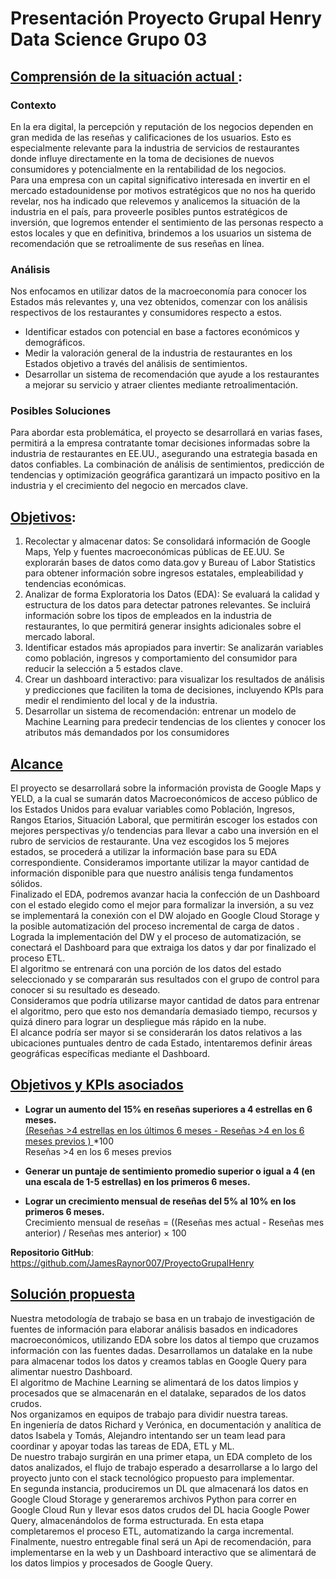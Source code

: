 # Presentación Proyecto Grupal Henry Data Science Grupo 03 

## **<u> Comprensión de la situación actual </u>**:

### **Contexto** 
En la era digital, la percepción y reputación de los negocios dependen en gran medida de las reseñas y calificaciones de los usuarios. Esto es especialmente relevante para la industria de servicios de restaurantes donde influye directamente en la toma de decisiones de nuevos consumidores y potencialmente en la rentabilidad de los negocios. <br>
Para una empresa con un capital significativo interesada en invertir en el mercado estadounidense por motivos estratégicos que no nos ha querido revelar, nos ha indicado que relevemos y analicemos la situación de la industria en el país, para proveerle posibles puntos estratégicos de inversión, que logremos entender el sentimiento de las personas respecto a estos locales  y que en definitiva, brindemos a los usuarios un sistema de recomendación que se retroalimente de sus reseñas en línea.

### **Análisis** 
Nos enfocamos en utilizar datos de la macroeconomía para conocer los Estados más relevantes y, una vez obtenidos, comenzar con los análisis respectivos de los restaurantes y consumidores respecto a estos.
*	Identificar estados con potencial en base a factores económicos y demográficos.
*	Medir la valoración general de la industria de restaurantes en los Estados objetivo a través del análisis de sentimientos.
*	Desarrollar un sistema de recomendación que ayude a los restaurantes a mejorar su servicio y atraer clientes mediante retroalimentación.

### **Posibles Soluciones**
Para abordar esta problemática, el proyecto se desarrollará en varias fases, permitirá a la empresa contratante tomar decisiones informadas sobre la industria de restaurantes en EE.UU., asegurando una estrategia basada en datos confiables. La combinación de análisis de sentimientos, predicción de tendencias y optimización geográfica garantizará un impacto positivo en la industria y el crecimiento del negocio en mercados clave.


## **<u>Objetivos</u>**:

1.	Recolectar y almacenar datos: Se consolidará información de Google Maps, Yelp y fuentes macroeconómicas públicas de EE.UU. Se explorarán bases de datos como data.gov y Bureau of Labor Statistics para obtener información sobre ingresos estatales, empleabilidad y tendencias económicas.
2.	Analizar de forma Exploratoria los Datos (EDA): Se evaluará la calidad y estructura de los datos para detectar patrones relevantes. Se incluirá información sobre los tipos de empleados en la industria de restaurantes, lo que permitirá generar insights adicionales sobre el mercado laboral.
3.	Identificar estados más apropiados para invertir: Se analizarán variables como población, ingresos y comportamiento del consumidor para reducir la selección a 5 estados clave. 
4.	Crear un dashboard interactivo: para visualizar los resultados de análisis y predicciones que faciliten la toma de decisiones, incluyendo KPIs para medir el rendimiento del local y de la industria.
5.	Desarrollar un sistema de recomendación: entrenar un modelo de Machine Learning para predecir tendencias de los clientes y conocer los atributos más demandados por los consumidores

## **<u> Alcance</u>**
El proyecto se desarrollará sobre la información provista de Google Maps y YELD, a la cual se sumarán datos Macroeconómicos de acceso público de los Estados Unidos para evaluar variables como Población, Ingresos, Rangos Etarios, Situación Laboral, que permitirán escoger los estados con mejores perspectivas y/o tendencias para llevar a cabo una inversión en el rubro de servicios de restaurante. Una vez escogidos los 5 mejores estados, se procederá a utilizar la información base para su EDA correspondiente. Consideramos importante utilizar la mayor cantidad de información disponible para que nuestro análisis tenga fundamentos sólidos.<br>
Finalizado el EDA, podremos avanzar hacia la confección de un Dashboard con el estado elegido como el mejor para formalizar la inversión, a su vez se implementará la conexión con el DW alojado en Google Cloud Storage y la posible automatización del proceso incremental de carga de datos .<br>
Lograda la implementación del DW y el proceso de automatización, se conectará el Dashboard para que extraiga los datos y dar por finalizado el proceso ETL.<br>
El algoritmo se entrenará con una porción de los datos del estado seleccionado y se compararán sus resultados con el grupo de control para conocer si su resultado es deseado.<br>
Consideramos que podría utilizarse mayor cantidad de datos para entrenar el algoritmo, pero que esto nos demandaría demasiado tiempo, recursos y quizá dinero para lograr un despliegue más rápido en la nube.<br>
El alcance podría ser mayor si se considerarán los datos relativos a las ubicaciones puntuales dentro de cada Estado, intentaremos definir áreas geográficas específicas mediante el Dashboard.

## **<u>Objetivos y KPIs asociados </u>**

*	**Lograr un aumento del 15% en reseñas superiores a 4 estrellas en 6 meses.**<br>
<u> (Reseñas >4 estrellas en los últimos 6 meses - Reseñas >4 en los 6 meses previos ) </u> *100<br>
                Reseñas >4 en los 6 meses previos


*	**Generar un puntaje de sentimiento promedio superior o igual a 4 (en una escala de 1-5 estrellas) en los primeros 6 meses.**<br>


*	**Lograr un crecimiento mensual de reseñas del 5% al 10% en los primeros 6 meses.**<br>
Crecimiento mensual de reseñas = ((Reseñas mes actual - Reseñas mes anterior) /  Reseñas mes anterior) × 100<br>


**Repositorio GitHub**: https://github.com/JamesRaynor007/ProyectoGrupalHenry
 

## **<u>Solución propuesta</u>**
Nuestra metodología de trabajo se basa en un trabajo de investigación de fuentes de información para elaborar análisis basados en indicadores macroeconómicos, utilizando EDA sobre los datos al tiempo que cruzamos información con las fuentes dadas. Desarrollamos un datalake en la nube para almacenar todos los datos y creamos tablas en Google Query para alimentar nuestro Dashboard.<br>
El algoritmo de Machine Learning se alimentará de los datos limpios y procesados que se almacenarán en el datalake, separados de los datos crudos.<br>
Nos organizamos en equipos de trabajo para dividir nuestra tareas.<br>
En ingeniería de datos Richard y Verónica, en documentación y analítica de datos Isabela y Tomás, Alejandro intentando ser un team lead para coordinar y apoyar todas las tareas de EDA, ETL y ML.<br>
De nuestro trabajo surgirán en una primer etapa, un EDA completo de los datos analizados, el flujo de trabajo esperado a desarrollarse a lo largo del proyecto junto con el stack tecnológico propuesto para implementar.<br>
En segunda instancia, produciremos un DL que almacenará los datos en Google Cloud Storage y generaremos archivos Python para correr en Google Cloud Run y llevar esos datos crudos del DL hacia Google Power Query, almacenándolos de forma estructurada. En esta etapa completaremos el proceso ETL, automatizando la carga incremental.<br>
Finalmente, nuestro entregable final será un Api de recomendación, para implementarse en la web y un Dashboard interactivo que se alimentará de los datos limpios y procesados de Google Query.
